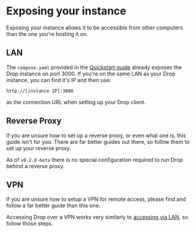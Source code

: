 # Exposing your instance
Exposing your instance allows it to be accessible from other computers than the one you're hosting it on.

## LAN
The `compose.yaml` provided in the [Quickstart guide](./quickstart.md) already exposes the Drop instance on port 3000. If you're on the same LAN as your Drop instance, you can find it's IP and then use:
```
http://[instance IP]:3000
```

as the connection URL when setting up your Drop client.

## Reverse Proxy
If you are unsure how to set up a reverse proxy, or even what one is, this guide isn't for you. There are far better guides out there, so follow them to set up your reverse proxy.

As of `v0.2.0-beta` there is no special configuration required to run Drop behind a reverse proxy.

## VPN
If you are unsure how to setup a VPN for remote access, please find and follow a far better guide than this one. 

Accessing Drop over a VPN works very similarly to [accessing via LAN](#lan), so follow those steps.